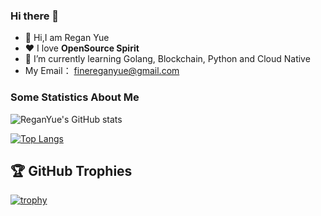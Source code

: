 ### Hi there 👋
- 👋 Hi,I am Regan Yue
- ❤️ I love **OpenSource Spirit** 
- 🌱 I’m currently learning Golang, Blockchain, Python and Cloud Native 
- My Email： finereganyue@gmail.com

### Some Statistics About Me
![ReganYue's GitHub stats](https://github-readme-stats.vercel.app/api?username=ReganYue&show_icons=true&theme=radical)

[![Top Langs](https://github-readme-stats.vercel.app/api/top-langs/?username=ReganYue&hide=javascript,html,css)](https://github.com/anuraghazra/github-readme-stats)

## 🏆 GitHub Trophies
  
[![trophy](https://github-profile-trophy.vercel.app/?username=ReganYue&theme=nord&column=7)](https://github.com/ryo-ma/github-profile-trophy)  
 


<!--
**ReganYue/ReganYue** is a ✨ _special_ ✨ repository because its `README.md` (this file) appears on your GitHub profile.

Here are some ideas to get you started:

- 🔭 I’m currently working on ...
- 🌱 I’m currently learning ...
- 👯 I’m looking to collaborate on ...
- 🤔 I’m looking for help with ...
- 💬 Ask me about ...
- 📫 How to reach me: ...
- 😄 Pronouns: ...
- ⚡ Fun fact: ...
-->
